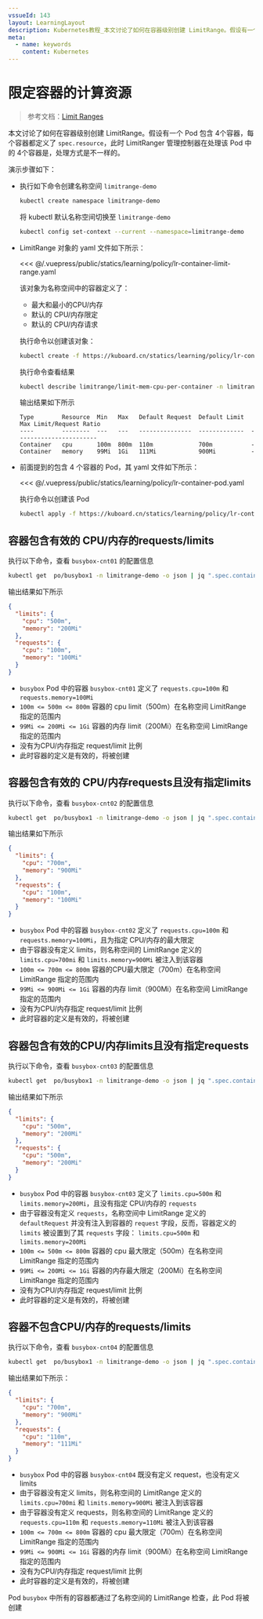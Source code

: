 ```yaml
---
vssueId: 143
layout: LearningLayout
description: Kubernetes教程_本文讨论了如何在容器级别创建 LimitRange。假设有一个 Pod 包含 4个容器，每个容器都定义了 spec.resource，此时 LimitRanger 管理控制器在处理该 Pod 中的 4个容器是，处理方式是不一样的。
meta:
  - name: keywords
    content: Kubernetes
---
```


# 限定容器的计算资源

> 参考文档：[Limit Ranges](https://kubernetes.io/docs/concepts/policy/limit-range/)

<AdSenseTitle>
</AdSenseTitle>

本文讨论了如何在容器级别创建 LimitRange。假设有一个 Pod 包含 4个容器，每个容器都定义了 `spec.resource`，此时 LimitRanger 管理控制器在处理该 Pod 中的 4个容器是，处理方式是不一样的。

演示步骤如下：

* 执行如下命令创建名称空间 `limitrange-demo`

  ``` sh
  kubectl create namespace limitrange-demo
  ```

  将 kubectl 默认名称空间切换至 `limitrange-demo`

  ``` sh
  kubectl config set-context --current --namespace=limitrange-demo
  ```

* LimitRange 对象的 yaml 文件如下所示：

  <<< @/.vuepress/public/statics/learning/policy/lr-container-limit-range.yaml

  该对象为名称空间中的容器定义了：
  * 最大和最小的CPU/内存
  * 默认的 CPU/内存限定
  * 默认的 CPU/内存请求

  执行命令以创建该对象：
  ``` sh
  kubectl create -f https://kuboard.cn/statics/learning/policy/lr-container-limit-range.yaml -n limitrange-demo
  ```
  执行命令查看结果
  ``` sh
  kubectl describe limitrange/limit-mem-cpu-per-container -n limitrange-demo
  ```
  输出结果如下所示
  ```
  Type        Resource  Min   Max   Default Request  Default Limit  Max Limit/Request Ratio
  ----        --------  ---   ---   ---------------  -------------  -----------------------
  Container   cpu       100m  800m  110m             700m           -
  Container   memory    99Mi  1Gi   111Mi            900Mi          -
  ```

* 前面提到的包含 4 个容器的 Pod，其 yaml 文件如下所示：

  <<< @/.vuepress/public/statics/learning/policy/lr-container-pod.yaml

  执行命令以创建该 Pod
  ``` sh
  kubectl apply -f https://kuboard.cn/statics/learning/policy/lr-container-pod.yaml
  ```

## 容器包含有效的 CPU/内存的requests/limits

执行以下命令，查看 `busybox-cnt01` 的配置信息

``` sh
kubectl get  po/busybox1 -n limitrange-demo -o json | jq ".spec.containers[0].resources"
```
输出结果如下所示
``` json
{
  "limits": {
    "cpu": "500m",
    "memory": "200Mi"
  },
  "requests": {
    "cpu": "100m",
    "memory": "100Mi"
  }
}
```
* `busybox` Pod 中的容器 `busybox-cnt01` 定义了 `requests.cpu=100m` 和 `requests.memory=100Mi`
* `100m <= 500m <= 800m` 容器的 cpu limit（500m）在名称空间 LimitRange 指定的范围内
* `99Mi <= 200Mi <= 1Gi` 容器的内存 limit（200Mi）在名称空间 LimitRange 指定的范围内
* 没有为CPU/内存指定 request/limit 比例
* 此时容器的定义是有效的，将被创建

## 容器包含有效的 CPU/内存requests且没有指定limits

执行以下命令，查看 `busybox-cnt02` 的配置信息
```sh
kubectl get  po/busybox1 -n limitrange-demo -o json | jq ".spec.containers[1].resources"
```
输出结果如下所示
``` json
{
  "limits": {
    "cpu": "700m",
    "memory": "900Mi"
  },
  "requests": {
    "cpu": "100m",
    "memory": "100Mi"
  }
}
```
* `busybox` Pod 中的容器 `busybox-cnt02` 定义了 `requests.cpu=100m` 和 `requests.memory=100Mi`，且为指定 CPU/内存的最大限定
* 由于容器没有定义 limits，则名称空间的 LimitRange 定义的 `limits.cpu=700mi` 和 `limits.memory=900Mi` 被注入到该容器
* `100m <= 700m <= 800m` 容器的CPU最大限定（700m）在名称空间 LimitRange 指定的范围内
* `99Mi <= 900Mi <= 1Gi` 容器的内存 limit（900Mi）在名称空间 LimitRange 指定的范围内
* 没有为CPU/内存指定 request/limit 比例
* 此时容器的定义是有效的，将被创建

## 容器包含有效的CPU/内存limits且没有指定requests

执行以下命令，查看 `busybox-cnt03` 的配置信息
``` sh
kubectl get  po/busybox1 -n limitrange-demo -o json | jq ".spec.containers[2].resources"
```
输出结果如下所示
``` json
{
  "limits": {
    "cpu": "500m",
    "memory": "200Mi"
  },
  "requests": {
    "cpu": "500m",
    "memory": "200Mi"
  }
}
```
* `busybox` Pod 中的容器 `busybox-cnt03` 定义了 `limits.cpu=500m` 和 `limits.memory=200Mi`，且没有指定 CPU/内存的 `requests`
* 由于容器没有定义 `requests`，名称空间中 LimitRange 定义的 `defaultRequest` 并没有注入到容器的 `request` 字段，反而，容器定义的 `limits` 被设置到了其 `requests` 字段： `limits.cpu=500m` 和 `limits.memory=200Mi`
* `100m <= 500m <= 800m` 容器的 cpu 最大限定（500m）在名称空间 LimitRange 指定的范围内
* `99Mi <= 200Mi <= 1Gi` 容器的内存最大限定（200Mi）在名称空间 LimitRange 指定的范围内
* 没有为CPU/内存指定 request/limit 比例
* 此时容器的定义是有效的，将被创建

## 容器不包含CPU/内存的requests/limits

执行以下命令，查看 `busybox-cnt04` 的配置信息
``` sh
kubectl get  po/busybox1 -n limitrange-demo -o json | jq ".spec.containers[3].resources"
```
输出结果如下所示：
```json
{
  "limits": {
    "cpu": "700m",
    "memory": "900Mi"
  },
  "requests": {
    "cpu": "110m",
    "memory": "111Mi"
  }
}
```
* `busybox` Pod 中的容器 `busybox-cnt04` 既没有定义 request，也没有定义 limits
* 由于容器没有定义 limits，则名称空间的 LimitRange 定义的 `limits.cpu=700mi` 和 `limits.memory=900Mi` 被注入到该容器
* 由于容器没有定义 requests，则名称空间的 LimitRange 定义的 `requests.cpu=110m` 和 `requests.memory=110Mi` 被注入到该容器
* `100m <= 700m <= 800m` 容器的 cpu 最大限定（700m）在名称空间 LimitRange 指定的范围内
* `99Mi <= 900Mi <= 1Gi` 容器的内存 limit（900Mi）在名称空间 LimitRange 指定的范围内
* 没有为CPU/内存指定 request/limit 比例
* 此时容器的定义是有效的，将被创建

Pod `busybox` 中所有的容器都通过了名称空间的 LimitRange 检查，此 Pod 将被创建
